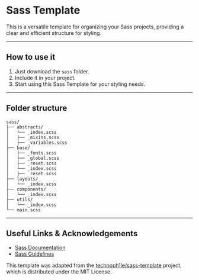 # Sass Template

This is a versatile template for organizing your Sass projects, providing a clear and efficient structure for styling.

-----

## How to use it

1.  Just download the `sass` folder.
2.  Include it in your project.
3.  Start using this Sass Template for your styling needs.

-----

## Folder structure

```
sass/
├── abstracts/
│   └── _index.scss
│   ├── _mixins.scss
│   ├── _variables.scss
├── base/
│   ├── _fonts.scss
│   ├── _global.scss
│   ├── _reset.scss
│   └── _index.scss
│   ├── _reset.scss
├── layouts/
│   └── _index.scss
├── components/
│   └── _index.scss
├── utils/
│   └── _index.scss
└── main.scss
```

-----

## Useful Links & Acknowledgements

* [Sass Documentation](https://sass-lang.com/documentation)
* [Sass Guidelines](https://sass-guidelin.es/)

This template was adapted from the [technoph1le/sass-template](https://github.com/technoph1le/sass-template) project, which is distributed under the MIT License.